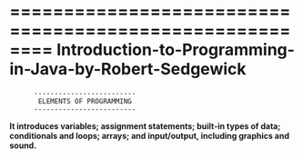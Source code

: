 ========================================================
Introduction-to-Programming-in-Java-by-Robert-Sedgewick
========================================================

          -------------------------
           ELEMENTS OF PROGRAMMING
          -------------------------
**It introduces variables; assignment statements; built-in types of data; conditionals and loops; arrays; and input/output, including graphics and sound.**